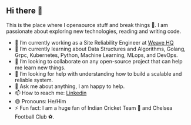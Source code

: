 ## Hi there 👋

This is the place where I opensource stuff and break things 🤣.
I am passionate about exploring new technologies, reading and writing code.

- 🔭 I’m currently working as a Site Reliability Engineer at [Weave HQ](https://www.getweave.com/)
- 🌱 I’m currently learning about Data Structures and Algorithms, Golang, Grpc, Kubernetes, Python, Machine Learning, MLops, and DevOps.
- 👯 I’m looking to collaborate on any open-source project that can help me learn new things.
- 🤔 I’m looking for help with understanding how to build a scalable and reliable system.
- 💬 Ask me about anything, I am happy to help.
- 📫 How to reach me: [Linkedin](https://www.linkedin.com/in/ankittkin/)
- 😄 Pronouns: He/Him
- ⚡ Fun fact: I am a huge fan of Indian Cricket Team 🏏 and Chelsea Football Club ⚽.
